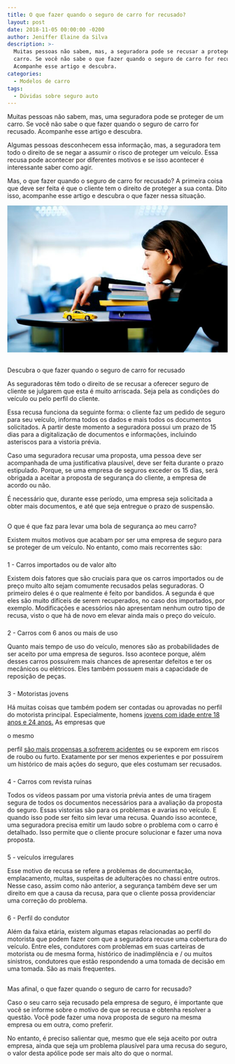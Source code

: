 ```yaml
---
title: O que fazer quando o seguro de carro for recusado?
layout: post
date: 2018-11-05 00:00:00 -0200
author: Jeniffer Elaine da Silva
description: >-
  Muitas pessoas não sabem, mas, a seguradora pode se recusar a proteger um
  carro. Se você não sabe o que fazer quando o seguro de carro for recusado.
  Acompanhe esse artigo e descubra.
categories:
  - Modelos de carro
tags:
  - Dúvidas sobre seguro auto
---
```


<font style="vertical-align: inherit;"><font style="vertical-align: inherit;">Muitas pessoas n&atilde;o sabem, mas, uma seguradora pode se proteger de um carro. </font><font style="vertical-align: inherit;">Se voc&ecirc; n&atilde;o sabe o que fazer quando o seguro de carro for recusado. </font><font style="vertical-align: inherit;">Acompanhe esse artigo e descubra.</font></font>

<font style="vertical-align: inherit;"><font style="vertical-align: inherit;">Algumas pessoas desconhecem essa informa&ccedil;&atilde;o, mas, a seguradora tem todo o direito de se negar a assumir o risco de proteger um ve&iacute;culo. Essa recusa pode acontecer por diferentes motivos e se isso acontecer &eacute; interessante saber como agir.</font><font style="vertical-align: inherit;"></font></font>

<font style="vertical-align: inherit;"><font style="vertical-align: inherit;">Mas, o que fazer quando o seguro de carro for recusado? </font><font style="vertical-align: inherit;">A primeira coisa que deve ser feita &eacute; que o cliente tem o direito de proteger a sua conta. </font><font style="vertical-align: inherit;">Dito isso, acompanhe esse artigo e descubra o que fazer nessa situa&ccedil;&atilde;o.</font></font>

![O que fazer quando o seguro de carro for recusado?](/uploads/o-que-fazer-quando-o-seguro-de-carro-for-recusado.jpg "O que fazer quando o seguro de carro for recusado?")

##

<font style="vertical-align: inherit;"><font style="vertical-align: inherit;">Descubra o que fazer quando o seguro de carro for recusado</font></font>

<font style="vertical-align: inherit;"><font style="vertical-align: inherit;">As seguradoras t&ecirc;m todo o direito de se recusar a oferecer seguro de cliente se julgarem que esta &eacute; muito arriscada. </font><font style="vertical-align: inherit;">Seja pela as condi&ccedil;&otilde;es do ve&iacute;culo ou pelo perfil do cliente.</font></font>

<font style="vertical-align: inherit;"><font style="vertical-align: inherit;">Essa recusa funciona da seguinte forma: o cliente faz um pedido de seguro para seu ve&iacute;culo, informa todos os dados e mais todos os documentos solicitados. </font><font style="vertical-align: inherit;">A partir deste momento a seguradora possui um prazo de 15 dias para a digitaliza&ccedil;&atilde;o de documentos e informa&ccedil;&otilde;es, incluindo asteriscos para a vistoria pr&eacute;via.</font></font>

<font style="vertical-align: inherit;"><font style="vertical-align: inherit;">Caso uma seguradora recusar uma proposta, uma pessoa deve ser acompanhada de uma justificativa plaus&iacute;vel, deve ser feita durante o prazo estipulado. </font><font style="vertical-align: inherit;">Porque, se uma empresa de seguros exceder os 15 dias, ser&aacute; obrigada a aceitar a proposta de seguran&ccedil;a do cliente, a empresa de acordo ou n&atilde;o.</font></font>

<font style="vertical-align: inherit;"><font style="vertical-align: inherit;">&Eacute; necess&aacute;rio que, durante esse per&iacute;odo, uma empresa seja solicitada a obter mais documentos, e at&eacute; que seja entregue o prazo de suspens&atilde;o.</font></font>

##

<font style="vertical-align: inherit;"><font style="vertical-align: inherit;">O que &eacute; que faz para levar uma bola de seguran&ccedil;a ao meu carro?</font></font>

<font style="vertical-align: inherit;"><font style="vertical-align: inherit;">Existem muitos motivos que acabam por ser uma empresa de seguro para se proteger de um ve&iacute;culo. </font><font style="vertical-align: inherit;">No entanto, como mais recorrentes s&atilde;o:</font></font>

###

<font style="vertical-align: inherit;"><font style="vertical-align: inherit;">1 - Carros importados ou de valor alto</font></font>

<font style="vertical-align: inherit;"><font style="vertical-align: inherit;">Existem dois fatores que s&atilde;o cruciais para que os carros importados ou de pre&ccedil;o muito alto sejam comumente recusados ​​pelas seguradoras. </font><font style="vertical-align: inherit;">O primeiro deles &eacute; o que realmente &eacute; feito por bandidos. </font><font style="vertical-align: inherit;">A segunda &eacute; que eles s&atilde;o muito dif&iacute;ceis de serem recuperados, no caso dos importados, por exemplo. </font><font style="vertical-align: inherit;">Modifica&ccedil;&otilde;es e acess&oacute;rios n&atilde;o apresentam nenhum outro tipo de recusa, visto o que h&aacute; de novo em elevar ainda mais o pre&ccedil;o do ve&iacute;culo.</font></font>

###

<font style="vertical-align: inherit;"><font style="vertical-align: inherit;">2 - Carros com 6 anos ou mais de uso</font></font>

<font style="vertical-align: inherit;"><font style="vertical-align: inherit;">Quanto mais tempo de uso do ve&iacute;culo, menores s&atilde;o as probabilidades de ser aceito por uma empresa de seguros. </font><font style="vertical-align: inherit;">Isso acontece porque, al&eacute;m desses carros possu&iacute;rem mais chances de apresentar defeitos e ter os mec&acirc;nicos ou el&eacute;tricos. </font><font style="vertical-align: inherit;">Eles tamb&eacute;m possuem mais a capacidade de reposi&ccedil;&atilde;o de pe&ccedil;as.</font></font>

###

<font style="vertical-align: inherit;"><font style="vertical-align: inherit;">3 - Motoristas jovens</font></font>

<font style="vertical-align: inherit;"><font style="vertical-align: inherit;">H&aacute; muitas coisas que tamb&eacute;m podem ser contadas ou aprovadas no perfil do motorista principal. </font><font style="vertical-align: inherit;">Especialmente, homens <a href="https://www.segurodeautomovel.org/seguro-auto-jovem">jovens com idade entre 18 anos e 24 anos.</a> </font><font style="vertical-align: inherit;">As empresas que </font></font>

<font style="vertical-align: inherit;"><font style="vertical-align: inherit;"><font style="vertical-align: inherit;"><font style="vertical-align: inherit;">o mesmo</font></font></font></font>

<font style="vertical-align: inherit;"><font style="vertical-align: inherit;"> perfil </font><a href="https://www.bbc.com/portuguese/noticias/2009/09/090911_mortejovens_ba.shtml"><font style="vertical-align: inherit;">s&atilde;o mais propensas a sofrerem acidentes</font></a><font style="vertical-align: inherit;"> ou se exporem em riscos de roubo ou furto. </font><font style="vertical-align: inherit;">Exatamente por ser menos experientes e por possu&iacute;rem um hist&oacute;rico de mais a&ccedil;&otilde;es do seguro, que eles costumam ser recusados.</font></font>

###

<font style="vertical-align: inherit;"><font style="vertical-align: inherit;">4 - Carros com revista ru&iacute;nas</font></font>

<font style="vertical-align: inherit;"><font style="vertical-align: inherit;">Todos os v&iacute;deos passam por uma vistoria pr&eacute;via antes de uma tiragem segura de todos os documentos necess&aacute;rios para a avalia&ccedil;&atilde;o da proposta do seguro. </font><font style="vertical-align: inherit;">Essas vistorias s&atilde;o para os problemas e avarias no ve&iacute;culo. </font><font style="vertical-align: inherit;">E quando isso pode ser feito sim levar uma recusa. </font><font style="vertical-align: inherit;">Quando isso acontece, uma seguradora precisa emitir um laudo sobre o problema com o carro &eacute; detalhado. </font><font style="vertical-align: inherit;">Isso permite que o cliente procure solucionar e fazer uma nova proposta.</font></font>

###

<font style="vertical-align: inherit;"><font style="vertical-align: inherit;">5 - ve&iacute;culos irregulares</font></font>

<font style="vertical-align: inherit;"><font style="vertical-align: inherit;">Esse motivo de recusa se refere a problemas de documenta&ccedil;&atilde;o, emplacamento, multas, suspeitas de adultera&ccedil;&otilde;es no chassi entre outros. </font><font style="vertical-align: inherit;">Nesse caso, assim como n&atilde;o anterior, a seguran&ccedil;a tamb&eacute;m deve ser um direito em que a causa da recusa, para que o cliente possa providenciar uma corre&ccedil;&atilde;o do problema.</font></font>

###

<font style="vertical-align: inherit;"><font style="vertical-align: inherit;">6 - Perfil do condutor</font></font>

<font style="vertical-align: inherit;"><font style="vertical-align: inherit;">Al&eacute;m da faixa et&aacute;ria, existem algumas etapas relacionadas ao perfil do motorista que podem fazer com que a seguradora recuse uma cobertura do ve&iacute;culo. </font><font style="vertical-align: inherit;">Entre eles, condutores com problemas em suas carteiras de motorista ou de mesma forma, hist&oacute;rico de inadimpl&ecirc;ncia e / ou muitos sinistros, condutores que est&atilde;o respondendo a uma tomada de decis&atilde;o em uma tomada. </font><font style="vertical-align: inherit;">S&atilde;o as mais frequentes.</font></font>

##

<font style="vertical-align: inherit;"><font style="vertical-align: inherit;">Mas afinal, o que fazer quando o seguro de carro for recusado?</font></font>

<font style="vertical-align: inherit;"><font style="vertical-align: inherit;">Caso o seu carro seja recusado pela empresa de seguro, &eacute; importante que voc&ecirc; se informe sobre o motivo de que se recusa e obtenha resolver a quest&atilde;o. </font><font style="vertical-align: inherit;">Voc&ecirc; pode fazer uma nova proposta de seguro na mesma empresa ou em outra, como preferir.</font></font>

<font style="vertical-align: inherit;"><font style="vertical-align: inherit;">No entanto, &eacute; preciso salientar que, mesmo que ele seja aceito por outra empresa, ainda que seja um problema plaus&iacute;vel para uma recusa do seguro, o valor desta ap&oacute;lice pode ser mais alto do que o normal.</font></font>